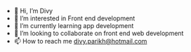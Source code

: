 - 👋 Hi, I’m Divy
- 👀 I’m interested in Front end development
- 🌱 I’m currently learning app development
- 💞️ I’m looking to collaborate on front end web development
- 📫 How to reach me divy.parikh@hotmail.com

<!---
Divy611/Divy611 is a ✨ special ✨ repository because its `README.md` (this file) appears on your GitHub profile.
You can click the Preview link to take a look at your changes.
--->
